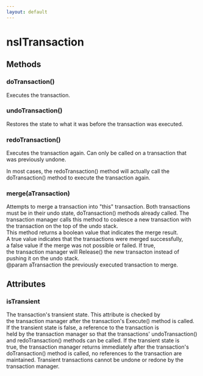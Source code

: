 ```yaml
---
layout: default
---
```


# nsITransaction #

## Methods ##

### doTransaction() ###
  
Executes the transaction.  
  

### undoTransaction() ###
  
Restores the state to what it was before the transaction was executed.  
  

### redoTransaction() ###
  
Executes the transaction again. Can only be called on a transaction that  
was previously undone.  
<P>  
In most cases, the redoTransaction() method will actually call the  
doTransaction() method to execute the transaction again.  
  

### merge(aTransaction) ###
  
Attempts to merge a transaction into "this" transaction. Both transactions  
must be in their undo state, doTransaction() methods already called. The  
transaction manager calls this method to coalesce a new transaction with  
the transaction on the top of the undo stack.  
This method returns a boolean value that indicates the merge result.  
A true value indicates that the transactions were merged successfully,  
a false value if the merge was not possible or failed. If true,  
the transaction manager will Release() the new transacton instead of  
pushing it on the undo stack.  
@param aTransaction the previously executed transaction to merge.  
  

## Attributes ##

### isTransient ###
  
The transaction's transient state. This attribute is checked by  
the transaction manager after the transaction's Execute() method is called.  
If the transient state is false, a reference to the transaction is  
held by the transaction manager so that the transactions' undoTransaction()  
and redoTransaction() methods can be called. If the transient state is  
true, the transaction manager returns immediately after the transaction's  
doTransaction() method is called, no references to the transaction are  
maintained. Transient transactions cannot be undone or redone by the  
transaction manager.  
  
